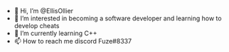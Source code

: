 - 👋 Hi, I’m @EllisOllier
- 👀 I’m interested in becoming a software developer and learning how to develop cheats
- 🌱 I’m currently learning C++
- 📫 How to reach me discord Fuze#8337

<!---
EllisOllier/EllisOllier is a ✨ special ✨ repository because its `README.md` (this file) appears on your GitHub profile.
You can click the Preview link to take a look at your changes.
--->
